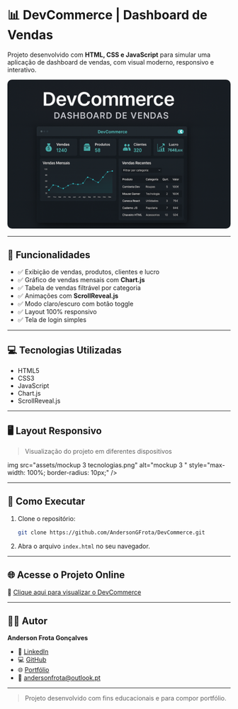 # 📊 DevCommerce | Dashboard de Vendas

Projeto desenvolvido com **HTML, CSS e JavaScript** para simular uma aplicação de dashboard de vendas, com visual moderno, responsivo e interativo.

<img src="assets/devcommerce-capa.png" alt="Capa do projeto DevCommerce" style="max-width: 100%; border-radius: 10px;" />

---

## 🧠 Funcionalidades

- ✅ Exibição de vendas, produtos, clientes e lucro
- ✅ Gráfico de vendas mensais com **Chart.js**
- ✅ Tabela de vendas filtrável por categoria
- ✅ Animações com **ScrollReveal.js**
- ✅ Modo claro/escuro com botão toggle
- ✅ Layout 100% responsivo
- ✅ Tela de login simples

---

## 💻 Tecnologias Utilizadas

- HTML5
- CSS3
- JavaScript
- Chart.js
- ScrollReveal.js

---

## 🖥️ Layout Responsivo

> Visualização do projeto em diferentes dispositivos

img src="assets/mockup 3 tecnologias.png" alt="mockup 3 " style="max-width: 100%; border-radius: 10px;" />

---

## 🚀 Como Executar

1. Clone o repositório:
   ```bash
   git clone https://github.com/AndersonGFrota/DevCommerce.git
   ```

2. Abra o arquivo `index.html` no seu navegador.

---

## 🌐 Acesse o Projeto Online

🔗 [Clique aqui para visualizar o DevCommerce](https://devcommercepainel.netlify.app)

---

## 👨‍💻 Autor

**Anderson Frota Gonçalves**

- 💼 [LinkedIn](https://www.linkedin.com/in/andersongfrota/)
- 💻 [GitHub](https://github.com/AndersonGFrota)
- 🌐 [Portfólio](https://andersongoncalves.netlify.app)
- 📧 andersonfrota@outlook.pt

---

> Projeto desenvolvido com fins educacionais e para compor portfólio.
